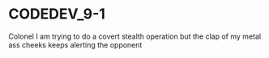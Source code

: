# CODEDEV_9-1
Colonel I am trying to do a covert stealth operation but the clap of my metal ass cheeks keeps alerting the opponent
